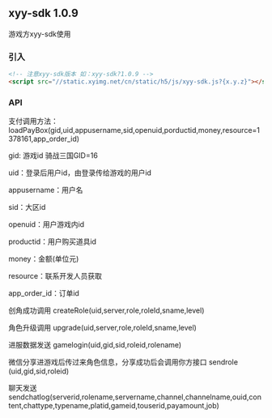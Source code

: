 ## xyy-sdk 1.0.9

游戏方xyy-sdk使用

### 引入
```html
<!-- 注意xyy-sdk版本 如：xyy-sdk?1.0.9 -->
<script src="//static.xyimg.net/cn/static/h5/js/xyy-sdk.js?{x.y.z}"></script>
```
### API

支付调用方法：
loadPayBox(gid,uid,appusername,sid,openuid,porductid,money,resource=1378161,app_order_id)

gid: 游戏id 骑战三国GID=16

uid：登录后用户id，由登录传给游戏的用户id

appusername：用户名

sid：大区id

openuid：用户游戏内id

productid：用户购买道具id

money：金额(单位元)

resource：联系开发人员获取

app_order_id：订单id

创角成功调用
createRole(uid,server,role,roleId,sname,level)

角色升级调用
upgrade(uid,server,role,roleId,sname,level)

进服数据发送
gamelogin(uid,gid,sid,roleid,rolename)

微信分享进游戏后传过来角色信息，分享成功后会调用你方接口
sendrole (uid,gid,sid,roleid) 

聊天发送
sendchatlog(serverid,rolename,servername,channel,channelname,ouid,content,chattype,typename,platid,gameid,touserid,payamount,job)







